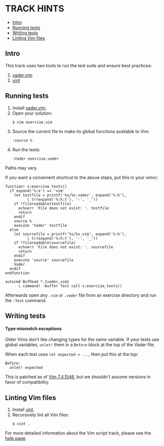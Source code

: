 # TRACK HINTS

- [Intro](#intro)
- [Running tests](#running-tests)
- [Writing tests](#writing-tests)
- [Linting Vim files](#linting-vim-files)

## Intro

This track uses two tools to run the test suite and ensure best practices:

1. [vader.vim](https://github.com/junegunn/vader.vim)
2. [vint](https://github.com/Kuniwak/vint)

## Running tests

1. Install [vader.vim](https://github.com/junegunn/vader.vim/#installation).
1. Open your solution:
    ```
    $ vim exercise.vim
    ```
1. Source the current file to make its global functions available to Vim:
    ```
    :source %
    ```
1. Run the tests:
    ```
    :Vader exercise.vader
    ```

Paths may vary.

If you want a convenient shortcut to the above steps, put this in your vimrc:

```vim
function! s:exercism_tests()
  if expand('%:e') == 'vim'
    let testfile = printf('%s/%s.vader', expand('%:h'),
          \ tr(expand('%:h:t'), '-', '_'))
    if !filereadable(testfile)
      echoerr 'File does not exist: '. testfile
      return
    endif
    source %
    execute 'Vader' testfile
  else
    let sourcefile = printf('%s/%s.vim', expand('%:h'),
          \ tr(expand('%:h:t'), '-', '_'))
    if !filereadable(sourcefile)
      echoerr 'File does not exist: '. sourcefile
      return
    endif
    execute 'source' sourcefile
    Vader
  endif
endfunction

autocmd BufRead *.{vader,vim}
      \ command! -buffer Test call s:exercism_tests()
```

Afterwards open any `.vim` or `.vader` file from an exercise directory and run
the `:Test` command.

## Writing tests

#### Type mismatch exceptions

Older Vims don't like changing types for the same variable. If your tests use
global variables, `unlet!` them in a `Before` block at the top of the Vader file.

When each test uses `let expected = ...`, then put this at the top:

```vim
Before:
  unlet! expected
```

This is patched as of
[Vim 7.4.1546](https://github.com/vim/vim/commit/f6f32c38bf3319144a84a01a154c8c91939e7acf),
but we shouldn't assume versions in favor of compatibility.

## Linting Vim files

1. Install [vint](https://github.com/Kuniwak/vint#quick-start).
1. Recursively lint all Vim files:
    ```
    $ vint .
    ```

For more detailed information about the Vim script track, please see the
[help page](http://exercism.io/languages/vimscript).
